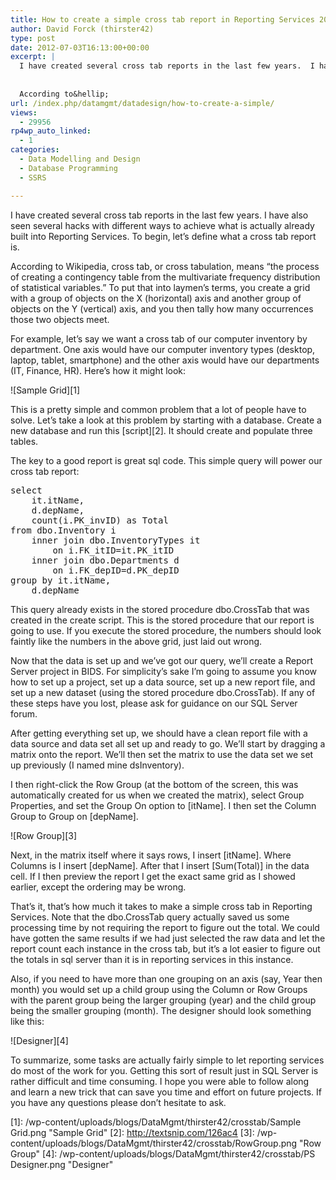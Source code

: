 ```yaml
---
title: How to create a simple cross tab report in Reporting Services 2008
author: David Forck (thirster42)
type: post
date: 2012-07-03T16:13:00+00:00
excerpt: |
  I have created several cross tab reports in the last few years.  I have also seen several hacks with different ways to achieve what is actually already built into Reporting Services.  To begin, let’s define what a cross tab report is.
  
  
  According to&hellip;
url: /index.php/datamgmt/datadesign/how-to-create-a-simple/
views:
  - 29956
rp4wp_auto_linked:
  - 1
categories:
  - Data Modelling and Design
  - Database Programming
  - SSRS

---
```

I have created several cross tab reports in the last few years. I have also seen several hacks with different ways to achieve what is actually already built into Reporting Services. To begin, let’s define what a cross tab report is.

According to Wikipedia, cross tab, or cross tabulation, means “the process of creating a contingency table from the multivariate frequency distribution of statistical variables.” To put that into laymen’s terms, you create a grid with a group of objects on the X (horizontal) axis and another group of objects on the Y (vertical) axis, and you then tally how many occurrences those two objects meet.

For example, let’s say we want a cross tab of our computer inventory by department. One axis would have our computer inventory types (desktop, laptop, tablet, smartphone) and the other axis would have our departments (IT, Finance, HR). Here’s how it might look:

![Sample Grid][1]

This is a pretty simple and common problem that a lot of people have to solve. Let’s take a look at this problem by starting with a database. Create a new database and run this [script][2]. It should create and populate three tables.

The key to a good report is great sql code. This simple query will power our cross tab report:

<pre>select 
	it.itName,
	d.depName,
	count(i.PK_invID) as Total
from dbo.Inventory i
	inner join dbo.InventoryTypes it
		on i.FK_itID=it.PK_itID
	inner join dbo.Departments d
		on i.FK_depID=d.PK_depID
group by it.itName,
	d.depName</pre>

This query already exists in the stored procedure dbo.CrossTab that was created in the create script. This is the stored procedure that our report is going to use. If you execute the stored procedure, the numbers should look faintly like the numbers in the above grid, just laid out wrong.

Now that the data is set up and we’ve got our query, we’ll create a Report Server project in BIDS. For simplicity’s sake I’m going to assume you know how to set up a project, set up a data source, set up a new report file, and set up a new dataset (using the stored procedure dbo.CrossTab). If any of these steps have you lost, please ask for guidance on our SQL Server forum.

After getting everything set up, we should have a clean report file with a data source and data set all set up and ready to go. We’ll start by dragging a matrix onto the report. We’ll then set the matrix to use the data set we set up previously (I named mine dsInventory). 

I then right-click the Row Group (at the bottom of the screen, this was automatically created for us when we created the matrix), select Group Properties, and set the Group On option to [itName]. I then set the Column Group to Group on [depName]. 

![Row Group][3]

Next, in the matrix itself where it says rows, I insert [itName]. Where Columns is I insert [depName]. After that I insert [Sum(Total)] in the data cell. If I then preview the report I get the exact same grid as I showed earlier, except the ordering may be wrong.

That’s it, that’s how much it takes to make a simple cross tab in Reporting Services. Note that the dbo.CrossTab query actually saved us some processing time by not requiring the report to figure out the total. We could have gotten the same results if we had just selected the raw data and let the report count each instance in the cross tab, but it’s a lot easier to figure out the totals in sql server than it is in reporting services in this instance. 

Also, if you need to have more than one grouping on an axis (say, Year then month) you would set up a child group using the Column or Row Groups with the parent group being the larger grouping (year) and the child group being the smaller grouping (month). The designer should look something like this:

![Designer][4]

To summarize, some tasks are actually fairly simple to let reporting services do most of the work for you. Getting this sort of result just in SQL Server is rather difficult and time consuming. I hope you were able to follow along and learn a new trick that can save you time and effort on future projects. If you have any questions please don&#8217;t hesitate to ask.

 [1]: /wp-content/uploads/blogs/DataMgmt/thirster42/crosstab/Sample Grid.png "Sample Grid"
 [2]: http://textsnip.com/126ac4
 [3]: /wp-content/uploads/blogs/DataMgmt/thirster42/crosstab/RowGroup.png "Row Group"
 [4]: /wp-content/uploads/blogs/DataMgmt/thirster42/crosstab/PS Designer.png "Designer"
